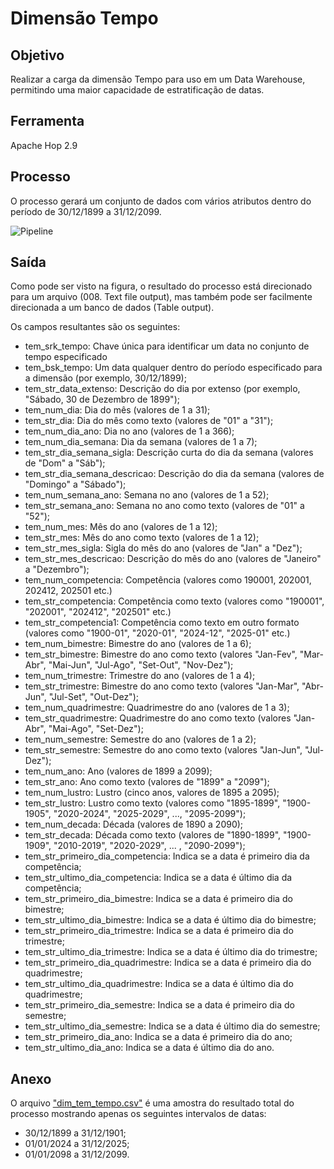 # Dimensão Tempo

## Objetivo
Realizar a carga da dimensão Tempo para uso em um Data Warehouse, permitindo uma maior capacidade de estratificação de datas.

## Ferramenta
Apache Hop 2.9

## Processo
O processo gerará um conjunto de dados com vários atributos dentro do período de 30/12/1899 a 31/12/2099.

![Pipeline](dim_tem_tempo.png)

## Saída
Como pode ser visto na figura, o resultado do processo está direcionado para um arquivo (008. Text file output), mas também pode ser facilmente direcionada a um banco de dados (Table output).

Os campos resultantes são os seguintes:
- tem\_srk\_tempo: Chave única para identificar um data no conjunto de tempo especificado
- tem\_bsk\_tempo: Um data qualquer dentro do período especificado para a dimensão (por exemplo, 30/12/1899);
- tem\_str\_data_extenso: Descrição do dia por extenso (por exemplo, "Sábado, 30 de Dezembro de 1899");
- tem\_num\_dia: Dia do mês (valores de 1 a 31);
- tem\_str\_dia: Dia do mês como texto (valores de "01" a "31");
- tem\_num\_dia_ano: Dia no ano (valores de 1 a 366);
- tem\_num\_dia\_semana: Dia da semana (valores de 1 a 7);
- tem\_str\_dia\_semana_sigla: Descrição curta do dia da semana (valores de "Dom" a "Sáb");
- tem\_str\_dia\_semana_descricao: Descrição do dia da semana (valores de "Domingo" a "Sábado");
- tem\_num\_semana\_ano: Semana no ano (valores de 1 a 52);
- tem\_str\_semana\_ano: Semana no ano como texto (valores de "01" a "52");
- tem\_num\_mes: Mês do ano (valores de 1 a 12);
- tem\_str\_mes: Mês do ano como texto (valores de 1 a 12);
- tem\_str\_mes_sigla: Sigla do mês do ano (valores de "Jan" a "Dez");
- tem\_str\_mes_descricao: Descrição do mês do ano (valores de "Janeiro" a "Dezembro");
- tem\_num\_competencia: Competência (valores como 190001, 202001, 202412, 202501 etc.)
- tem\_str\_competencia: Competência como texto (valores como "190001", "202001", "202412", "202501" etc.)
- tem\_str\_competencia1: Competência como texto em outro formato (valores como "1900-01", "2020-01", "2024-12", "2025-01" etc.)
- tem\_num\_bimestre: Bimestre do ano (valores de 1 a 6);
- tem\_str\_bimestre: Bimestre do ano como texto (valores "Jan-Fev", "Mar-Abr", "Mai-Jun", "Jul-Ago", "Set-Out", "Nov-Dez");
- tem\_num\_trimestre: Trimestre do ano (valores de 1 a 4);
- tem\_str\_trimestre: Bimestre do ano como texto (valores "Jan-Mar", "Abr-Jun", "Jul-Set", "Out-Dez");
- tem\_num\_quadrimestre: Quadrimestre do ano (valores de 1 a 3);
- tem\_str\_quadrimestre: Quadrimestre do ano como texto (valores "Jan-Abr", "Mai-Ago", "Set-Dez");
- tem\_num\_semestre: Semestre do ano (valores de 1 a 2);
- tem\_str\_semestre: Semestre do ano como texto (valores "Jan-Jun", "Jul-Dez");
- tem\_num\_ano: Ano (valores de 1899 a 2099);
- tem\_str\_ano: Ano como texto (valores de "1899" a "2099");
- tem\_num\_lustro: Lustro (cinco anos, valores de 1895 a 2095);
- tem\_str\_lustro: Lustro como texto (valores como "1895-1899", "1900-1905", "2020-2024", "2025-2029", ..., "2095-2099");
- tem\_num\_decada: Década (valores de 1890 a 2090);
- tem\_str\_decada: Década como texto (valores de "1890-1899", "1900-1909", "2010-2019", "2020-2029", ... , "2090-2099");
- tem\_str\_primeiro\_dia\_competencia: Indica se a data é primeiro dia da competência;
- tem\_str\_ultimo\_dia\_competencia: Indica se a data é último dia da competência;
- tem\_str\_primeiro\_dia\_bimestre: Indica se a data é primeiro dia do bimestre;
- tem\_str\_ultimo\_dia\_bimestre: Indica se a data é último dia do bimestre;
- tem\_str\_primeiro\_dia\_trimestre: Indica se a data é primeiro dia do trimestre;
- tem\_str\_ultimo\_dia\_trimestre: Indica se a data é último dia do trimestre;
- tem\_str\_primeiro\_dia\_quadrimestre: Indica se a data é primeiro dia do quadrimestre;
- tem\_str\_ultimo\_dia\_quadrimestre: Indica se a data é último dia do quadrimestre;
- tem\_str\_primeiro\_dia\_semestre: Indica se a data é primeiro dia do semestre;
- tem\_str\_ultimo\_dia\_semestre: Indica se a data é último dia do semestre;
- tem\_str\_primeiro\_dia\_ano: Indica se a data é primeiro dia do ano;
- tem\_str\_ultimo\_dia\_ano: Indica se a data é último dia do ano.

## Anexo
O arquivo ["dim_tem_tempo.csv"](dim_tem_tempo.csv) é uma amostra do resultado total do processo mostrando apenas os seguintes intervalos de datas:
- 30/12/1899 a 31/12/1901;
- 01/01/2024 a 31/12/2025;
- 01/01/2098 a 31/12/2099.

